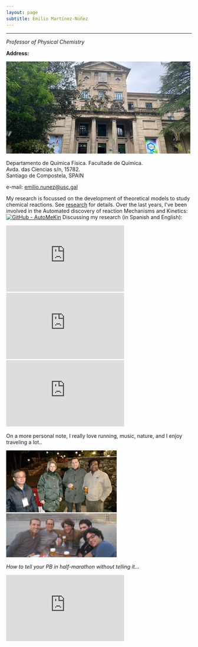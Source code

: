 ```yaml
---
layout: page
subtitle: Emilio Martínez-Núñez
---
```


****
_Professor of Physical Chemistry_

**Address:** 

<p align="left">
   <img src="https://raw.githubusercontent.com/emartineznunez/emartineznunez.github.io/master/assets/img/facultade.jpg" alt="alt text" width="500" height="250">
</p>


Departamento de Química Física. Facultade de Química.   
Avda. das Ciencias s/n, 15782.    
Santiago de Compostela, SPAIN

e-mail: [emilio.nunez@usc.gal](mailto:emilio.nunez@usc.gal)

My research is focussed on the development of theoretical models to study chemical reactions. See [research](https://emartineznunez.github.io/research/) for details. Over the last years, I've been involved in the Automated discovery of reaction Mechanisms and Kinetics: 
 [![GitHub - AutoMeKin](https://img.shields.io/badge/GitHub-AutoMeKin-blue?logo=github)](https://github.com/emartineznunez/AutoMeKin/)
Discussing my research $\scriptstyle{(}$in Spanish and English$\scriptstyle{)}$:

<iframe width="320" height="180" src="https://www.youtube-nocookie.com/embed/w25-mpu2mUg" title="YouTube video player" frameborder="0" allow="accelerometer; autoplay; clipboard-write; encrypted-media; gyroscope; picture-in-picture" allowfullscreen="1"></iframe>

<iframe width="320" height="180" src="https://www.youtube-nocookie.com/embed/nj7k6pt_uoc" title="YouTube video player" frameborder="0" allow="accelerometer; autoplay; clipboard-write; encrypted-media; gyroscope; picture-in-picture" allowfullscreen="1"></iframe>

<iframe width="320" height="180" src="https://www.youtube-nocookie.com/embed/X_Hbo7u5Ok0" title="YouTube video player" frameborder="0" allow="accelerometer; autoplay; clipboard-write; encrypted-media; gyroscope; picture-in-picture" allowfullscreen="1"></iframe>

On a more personal note, I really love running, music, nature, and I enjoy traveling a lot..

<p float="left">
  <img src="https://raw.githubusercontent.com/emartineznunez/emartineznunez.github.io/master/assets/img/shimla.jpg" width="300" />
  <img src="https://raw.githubusercontent.com/emartineznunez/emartineznunez.github.io/master/assets/img/lille.jpg" width="300" /> 
</p>

_How to tell your PB in half-marathon without telling it..._
<iframe title="How to tell your PB in half-marathon without telling it..." width="320" height="180" src="https://www.youtube-nocookie.com/embed/S6nmOt7k1I8?start=1265&end=1275" frameborder="0" allow="accelerometer; autoplay; clipboard-write; encrypted-media; gyroscope; picture-in-picture" allowfullscreen="1"></iframe>


